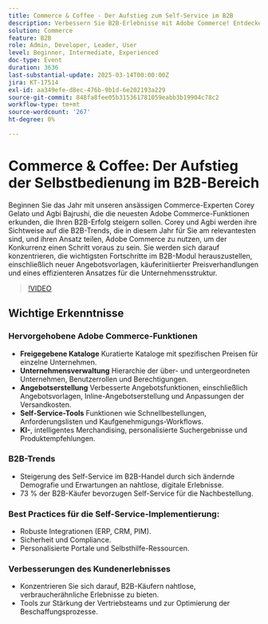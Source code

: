 ```yaml
---
title: Commerce & Coffee - Der Aufstieg zum Self-Service im B2B
description: Verbessern Sie B2B-Erlebnisse mit Adobe Commerce! Entdecken Sie Funktionen wie freigegebene Kataloge, Unternehmensverwaltung, Angebote und Self-Service-Tools. Erfahren Sie mehr über KI-Funktionen und B2B-Trends. Implementieren Sie Best Practices für den Self-Service und verbessern Sie die Kundenerlebnisse. Werden auch Sie Teil der Adobe Summit, um mehr Einblicke und Ressourcen zu erhalten.
solution: Commerce
feature: B2B
role: Admin, Developer, Leader, User
level: Beginner, Intermediate, Experienced
doc-type: Event
duration: 3636
last-substantial-update: 2025-03-14T00:00:00Z
jira: KT-17514
exl-id: aa349efe-d8ec-476b-9b1d-6e202193a229
source-git-commit: 848fa8fee05b315361781059eabb3b19904c78c2
workflow-type: tm+mt
source-wordcount: '267'
ht-degree: 0%

---
```


# Commerce &amp; Coffee: Der Aufstieg der Selbstbedienung im B2B-Bereich

Beginnen Sie das Jahr mit unseren ansässigen Commerce-Experten Corey Gelato und Agbi Bajrushi, die die neuesten Adobe Commerce-Funktionen erkunden, die Ihren B2B-Erfolg steigern sollen. Corey und Agbi werden ihre Sichtweise auf die B2B-Trends, die in diesem Jahr für Sie am relevantesten sind, und ihren Ansatz teilen, Adobe Commerce zu nutzen, um der Konkurrenz einen Schritt voraus zu sein. Sie werden sich darauf konzentrieren, die wichtigsten Fortschritte im B2B-Modul herauszustellen, einschließlich neuer Angebotsvorlagen, käuferinitiierter Preisverhandlungen und eines effizienteren Ansatzes für die Unternehmensstruktur.

>[!VIDEO](https://video.tv.adobe.com/v/3451619/?learn=on&enablevpops)

## Wichtige Erkenntnisse

### Hervorgehobene Adobe Commerce-Funktionen

* **Freigegebene Kataloge** Kuratierte Kataloge mit spezifischen Preisen für einzelne Unternehmen.
* **Unternehmensverwaltung** Hierarchie der über- und untergeordneten Unternehmen, Benutzerrollen und Berechtigungen.
* **Angebotserstellung** Verbesserte Angebotsfunktionen, einschließlich Angebotsvorlagen, Inline-Angebotserstellung und Anpassungen der Versandkosten.
* **Self-Service-Tools** Funktionen wie Schnellbestellungen, Anforderungslisten und Kaufgenehmigungs-Workflows.
* **KI-**, intelligentes Merchandising, personalisierte Suchergebnisse und Produktempfehlungen.

### B2B-Trends

* Steigerung des Self-Service im B2B-Handel durch sich ändernde Demografie und Erwartungen an nahtlose, digitale Erlebnisse.
* 73 % der B2B-Käufer bevorzugen Self-Service für die Nachbestellung.

### Best Practices für die Self-Service-Implementierung:

* Robuste Integrationen (ERP, CRM, PIM).
* Sicherheit und Compliance.
* Personalisierte Portale und Selbsthilfe-Ressourcen.

### Verbesserungen des Kundenerlebnisses

* Konzentrieren Sie sich darauf, B2B-Käufern nahtlose, verbraucherähnliche Erlebnisse zu bieten.
* Tools zur Stärkung der Vertriebsteams und zur Optimierung der Beschaffungsprozesse.

